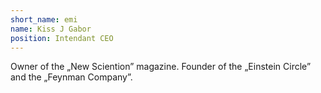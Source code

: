 ```yaml
---
short_name: emi
name: Kiss J Gabor 
position: Intendant CEO
---
```

Owner of the „New Sciention” magazine. Founder of the „Einstein Circle” and the „Feynman Company”.

